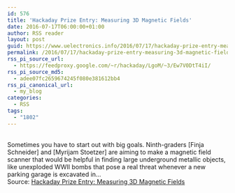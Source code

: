 ```yaml
---
id: 576
title: 'Hackaday Prize Entry: Measuring 3D Magnetic Fields'
date: 2016-07-17T06:00:00+01:00
author: RSS reader
layout: post
guid: https://www.uelectronics.info/2016/07/17/hackaday-prize-entry-measuring-3d-magnetic-fields/
permalink: /2016/07/17/hackaday-prize-entry-measuring-3d-magnetic-fields/
rss_pi_source_url:
  - https://feedproxy.google.com/~r/hackaday/LgoM/~3/Ew7V0DtT4iI/
rss_pi_source_md5:
  - adee07fc2659674245f080e381612bb4
rss_pi_canonical_url:
  - my_blog
categories:
  - RSS
tags:
  - "1802"
---
```

&#013;  
Sometimes you have to start out with big goals. Ninth-graders [Finja Schneider] and [Myrijam Stoetzer] are aiming to make a magnetic field scanner that would be helpful in finding large underground metallic objects, like unexploded WWII bombs that pose a real threat whenever a new parking garage is excavated in…&#013;  
Source: <a href="https://feedproxy.google.com/~r/hackaday/LgoM/~3/Ew7V0DtT4iI/" target="_blank">Hackaday Prize Entry: Measuring 3D Magnetic Fields</a>